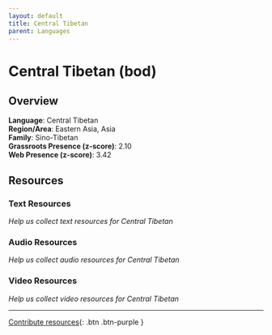 ```yaml
---
layout: default
title: Central Tibetan
parent: Languages
---
```


# Central Tibetan (bod)

## Overview

**Language**: Central Tibetan  
**Region/Area**: Eastern Asia, Asia  
**Family**: Sino-Tibetan  
**Grassroots Presence (z-score)**: 2.10  
**Web Presence (z-score)**: 3.42  

## Resources

### Text Resources
*Help us collect text resources for Central Tibetan*

### Audio Resources
*Help us collect audio resources for Central Tibetan*

### Video Resources
*Help us collect video resources for Central Tibetan*

---

[Contribute resources](https://forms.office.com/e/1SfLJx3u1r){: .btn .btn-purple }
